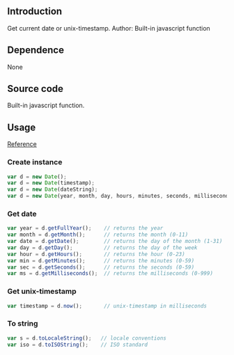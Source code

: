 ## Introduction

Get current date or unix-timestamp.
Author: Built-in javascript function

## Dependence

None

## Source code

Built-in javascript function.

## Usage

[Reference](https://www.w3schools.com/jsref/jsref_obj_date.asp)

### Create instance

```javascript
var d = new Date();
var d = new Date(timestamp);
var d = new Date(dateString);
var d = new Date(year, month, day, hours, minutes, seconds, milliseconds);
```

### Get date

```javascript
var year = d.getFullYear();    // returns the year
var month = d.getMonth();      // returns the month (0-11)
var date = d.getDate();        // returns the day of the month (1-31)
var day = d.getDay();          // returns the day of the week
var hour = d.getHours();       // returns the hour (0-23)
var min = d.getMinutes();      // returns the minutes (0-59)
var sec = d.getSeconds();      // returns the seconds (0-59)
var ms = d.getMilliseconds();  // returns the milliseconds (0-999)
```

### Get unix-timestamp

```javascript
var timestamp = d.now();       // unix-timestamp in milliseconds
```

### To string

```javascript
var s = d.toLocaleString();   // locale conventions
var iso = d.toISOString();    // ISO standard
```